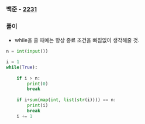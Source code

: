 ### 백준  - [2231](https://www.acmicpc.net/problem/2231)

### 풀이

* while을 쓸 때에는 항상 종료 조건을 빠짐없이 생각해줄 것.

```Python
n = int(input())

i = 1
while(True):
    
    if i > n:
        print(0)
        break
    
    if i+sum(map(int, list(str(i)))) == n:
        print(i)
        break
    i += 1
```

